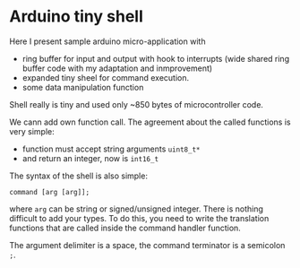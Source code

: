 

# Arduino tiny shell

Here I present sample arduino micro-application with
- ring buffer for input and output with hook to interrupts (wide shared ring buffer code with my adaptation and inmprovement)
- expanded tiny sheel for command execution.
- some data manipulation function 

Shell really is tiny and used only ~850 bytes of microcontroller code.

We cann add own function call. The agreement about the called functions is very simple:
- function must accept string arguments `uint8_t*`
- and return an integer, now is `int16_t`


The syntax of the shell is also simple:

`command [arg [arg]];`

where `arg` can be string or signed/unsigned integer. There is nothing 
difficult to add your types. To do this, you need to write the translation
 functions that are called inside the command handler function.

The argument delimiter is a space, the command terminator is a semicolon `;`.












